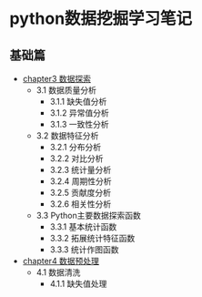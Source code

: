 # python数据挖掘学习笔记
## 基础篇
- [chapter3 数据探索](src/chapter3)
    - 3.1 数据质量分析
        - 3.1.1 缺失值分析
        - 3.1.2 异常值分析
        - 3.1.3 一致性分析
    - 3.2 数据特征分析
        - 3.2.1 分布分析
        - 3.2.2 对比分析
        - 3.2.3 统计量分析
        - 3.2.4 周期性分析
        - 3.2.5 贡献度分析
        - 3.2.6 相关性分析
    - 3.3 Python主要数据探索函数
        - 3.3.1 基本统计函数
        - 3.3.2 拓展统计特征函数
        - 3.3.3 统计作图函数
- [chapter4 数据预处理](src/chapter4)
    - 4.1 数据清洗
        - 4.1.1 缺失值处理